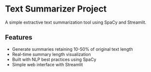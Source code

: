# Text Summarizer Project

A simple extractive text summarization tool using SpaCy and Streamlit.

## Features
- Generate summaries retaining 10-50% of original text length
- Real-time summary length visualization
- Built with NLP best practices using SpaCy
- Simple web interface with Streamlit